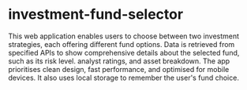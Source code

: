 # investment-fund-selector
This web application enables users to choose between two investment strategies, each offering different fund options. Data is retrieved from specified APIs to show comprehensive details about the selected fund, such as its risk level. analyst ratings, and asset breakdown. The app prioritises clean design, fast performance, and optimised for mobile devices. It also uses local storage to remember the user's fund choice.
